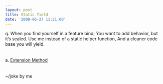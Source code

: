 ```yaml
---
layout: post
title: Static Yield
date: '2008-06-27 11:21:00'
---
```


q. When you find yourself in a feature bind;  You want to add behavior, but it’s sealed.  Use me instead of a static helper function,  And a cleaner code base you will yield.<br><br><br>a. <a href="http://en.wikipedia.org/wiki/Extension_method">Extension Method</a> <br><br><br>~/joke by me
